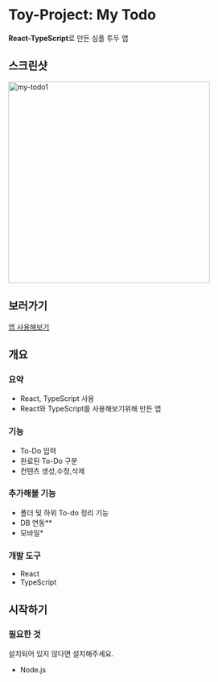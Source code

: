 # Toy-Project: My Todo

**React-TypeScript**로 만든 심플 투두 앱
## 스크린샷
<img src="https://user-images.githubusercontent.com/61618536/195009086-362da0b9-5e44-4e62-ae39-cd591f791522.png" width="400" alt="my-todo1">

## 보러가기
<a href="https://my-todo-a17ec.web.app/" target=”_blank”>앱 사용해보기</a>


## 개요 

### 요약

- React, TypeScript 사용
- React와 TypeScript를 사용해보기위해 만든 앱

### 기능

- To-Do 입력
- 완료된 To-Do 구분
- 컨텐츠 생성,수정,삭제

### 추가해볼 기능

- 폴더 및 하위 To-do 정리 기능
- DB 연동**
- 모바일*


### 개발 도구

* React
* TypeScript

## 시작하기

### 필요한 것
설치되어 있지 않다면 설치해주세요.
* Node.js

